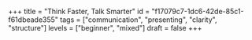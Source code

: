 +++
title = "Think Faster, Talk Smarter"
id = "f17079c7-1dc6-42de-85c1-f61dbeade355"
tags = ["communication", "presenting", "clarity", "structure"]
levels = ["beginner", "mixed"]
draft = false
+++
